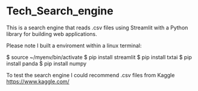 # Tech_Search_engine
This is a search engine that reads .csv files using Streamlit with a Python library for building web applications. 

Please note I built a enviroment within a linux terminal:

$ source ~/myenv/bin/activate
$ pip install streamlit
$ pip install txtai
$ pip install panda
$ pip install numpy


To test the search engine I could recommend .csv files from Kaggle 
https://www.kaggle.com/


